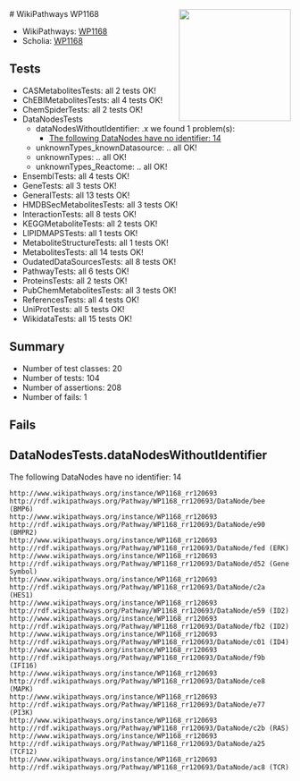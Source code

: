 <img style="float: right; width: 200px" src="https://upload.wikimedia.org/wikipedia/commons/thumb/8/83/Wplogo_with_text_500.png/640px-Wplogo_with_text_500.png" />
# WikiPathways WP1168

* WikiPathways: [WP1168](https://new.wikipathways.org/pathways/WP1168)
* Scholia: [WP1168](https://scholia.toolforge.org/wikipathways/WP1168)
## Tests
* CASMetabolitesTests: all 2 tests OK!
* ChEBIMetabolitesTests: all 4 tests OK!
* ChemSpiderTests: all 2 tests OK!
* DataNodesTests
    * dataNodesWithoutIdentifier: .x we found 1 problem(s):
        * [The following DataNodes have no identifier: 14](#8792c494)
    * unknownTypes_knownDatasource: .. all OK!
    * unknownTypes: .. all OK!
    * unknownTypes_Reactome: .. all OK!
* EnsemblTests: all 4 tests OK!
* GeneTests: all 3 tests OK!
* GeneralTests: all 13 tests OK!
* HMDBSecMetabolitesTests: all 3 tests OK!
* InteractionTests: all 8 tests OK!
* KEGGMetaboliteTests: all 2 tests OK!
* LIPIDMAPSTests: all 1 tests OK!
* MetaboliteStructureTests: all 1 tests OK!
* MetabolitesTests: all 14 tests OK!
* OudatedDataSourcesTests: all 8 tests OK!
* PathwayTests: all 6 tests OK!
* ProteinsTests: all 2 tests OK!
* PubChemMetabolitesTests: all 3 tests OK!
* ReferencesTests: all 4 tests OK!
* UniProtTests: all 5 tests OK!
* WikidataTests: all 15 tests OK!


## Summary

* Number of test classes: 20
* Number of tests: 104
* Number of assertions: 208
* Number of fails: 1

## Fails

<a name="8792c494" />

## DataNodesTests.dataNodesWithoutIdentifier

The following DataNodes have no identifier: 14
```
http://www.wikipathways.org/instance/WP1168_rr120693 http://rdf.wikipathways.org/Pathway/WP1168_rr120693/DataNode/bee (BMP6)
http://www.wikipathways.org/instance/WP1168_rr120693 http://rdf.wikipathways.org/Pathway/WP1168_rr120693/DataNode/e90 (BMPR2)
http://www.wikipathways.org/instance/WP1168_rr120693 http://rdf.wikipathways.org/Pathway/WP1168_rr120693/DataNode/fed (ERK)
http://www.wikipathways.org/instance/WP1168_rr120693 http://rdf.wikipathways.org/Pathway/WP1168_rr120693/DataNode/d52 (Gene Symbol)
http://www.wikipathways.org/instance/WP1168_rr120693 http://rdf.wikipathways.org/Pathway/WP1168_rr120693/DataNode/c2a (HES1)
http://www.wikipathways.org/instance/WP1168_rr120693 http://rdf.wikipathways.org/Pathway/WP1168_rr120693/DataNode/e59 (ID2)
http://www.wikipathways.org/instance/WP1168_rr120693 http://rdf.wikipathways.org/Pathway/WP1168_rr120693/DataNode/fb2 (ID2)
http://www.wikipathways.org/instance/WP1168_rr120693 http://rdf.wikipathways.org/Pathway/WP1168_rr120693/DataNode/c01 (ID4)
http://www.wikipathways.org/instance/WP1168_rr120693 http://rdf.wikipathways.org/Pathway/WP1168_rr120693/DataNode/f9b (IFI16)
http://www.wikipathways.org/instance/WP1168_rr120693 http://rdf.wikipathways.org/Pathway/WP1168_rr120693/DataNode/ce8 (MAPK)
http://www.wikipathways.org/instance/WP1168_rr120693 http://rdf.wikipathways.org/Pathway/WP1168_rr120693/DataNode/e77 (PI3K)
http://www.wikipathways.org/instance/WP1168_rr120693 http://rdf.wikipathways.org/Pathway/WP1168_rr120693/DataNode/c2b (RAS)
http://www.wikipathways.org/instance/WP1168_rr120693 http://rdf.wikipathways.org/Pathway/WP1168_rr120693/DataNode/a25 (TCF12)
http://www.wikipathways.org/instance/WP1168_rr120693 http://rdf.wikipathways.org/Pathway/WP1168_rr120693/DataNode/ac8 (TCR)
```

